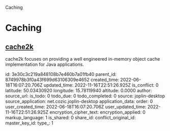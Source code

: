 Caching

# Caching

## [**cache2k**](https://cache2k.org/)
cache2k focuses on providing a well engineered in-memory object cache implementation for Java applications.

id: 3e30c3c219a848108b7e460b7a01fb40
parent_id: 8749978b3f0a43f699d63106309e4652
created_time: 2022-06-18T16:07:20.706Z
updated_time: 2022-11-16T22:51:26.925Z
is_conflict: 0
latitude: 50.03430920
longitude: 15.78119940
altitude: 0.0000
author: 
source_url: 
is_todo: 0
todo_due: 0
todo_completed: 0
source: joplin-desktop
source_application: net.cozic.joplin-desktop
application_data: 
order: 0
user_created_time: 2022-06-18T16:07:20.706Z
user_updated_time: 2022-11-16T22:51:26.925Z
encryption_cipher_text: 
encryption_applied: 0
markup_language: 1
is_shared: 0
share_id: 
conflict_original_id: 
master_key_id: 
type_: 1